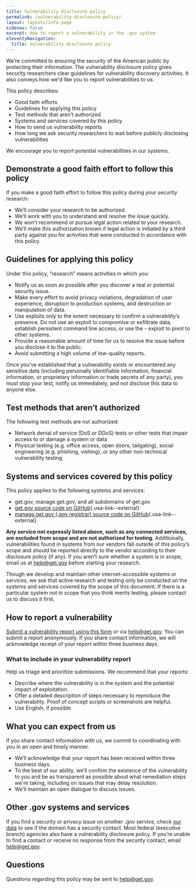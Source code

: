 ```yaml
---
title: Vulnerability disclosure policy
permalink: /vulnerability-disclosure-policy/
layout: layouts/info-page
sidenav: false
excerpt: How to report a vulnerability in the .gov system
eleventyNavigation:
  title: Vulnerability disclosure policy
---
```

  

We’re committed to ensuring the security of the American public by protecting their information. The vulnerability disclosure policy gives security researchers clear guidelines for vulnerability discovery activities. It also conveys how we'd like you to report vulnerabilities to us.

This policy describes:

- Good faith efforts 
- Guidelines for applying this policy
- Test methods that aren’t authorized
- Systems and services covered by this policy
- How to send us vulnerability reports
- How long we ask security researchers to wait before publicly disclosing vulnerabilities

We encourage you to report potential vulnerabilities in our systems.

## Demonstrate a good faith effort to follow this policy

If you make a good faith effort to follow this policy during your security research:

- We’ll consider your research to be authorized.
- We’ll work with you to understand and resolve the issue quickly. 
- We won’t recommend or pursue legal action related to your research. 
- We’ll make this authorization known if legal action is initiated by a third party against you for activities that were conducted in accordance with this policy.

## Guidelines for applying this policy

Under this policy, “research” means activities in which you:

- Notify us as soon as possible after you discover a real or potential security issue.
- Make every effort to avoid privacy violations, degradation of user experience, disruption to production systems, and destruction or manipulation of data.
- Use exploits only to the extent necessary to confirm a vulnerability’s presence. Do not use an exploit to compromise or exfiltrate data, establish persistent command line access, or use the - exploit to pivot to other systems.
- Provide a reasonable amount of time for us to resolve the issue before you disclose it to the public.
- Avoid submitting a high volume of low-quality reports.

Once you’ve established that a vulnerability exists or encountered any sensitive data (including personally identifiable information, financial information, or proprietary information or trade secrets of any party), you must stop your test, notify us immediately, and not disclose this data to anyone else.

## Test methods that aren’t authorized

The following test methods are not authorized:

- Network denial of service (DoS or DDoS) tests or other tests that impair access to or damage a system or data
- Physical testing (e.g. office access, open doors, tailgating), social engineering (e.g. phishing, vishing), or any other non-technical vulnerability testing

## Systems and services covered by this policy

This policy applies to the following systems and services:
- get.gov, manage.get.gov, and all subdomains of get.gov
- [get.gov source code on GitHub](https://github.com/cisagov/getgov){.usa-link--external}
- [manage.get.gov (.gov registrar) source code on GitHub](https://github.com/cisagov/getgov-home){.usa-link--external}

**Any service not expressly listed above, such as any connected services, are excluded from scope and are not authorized for testing**. Additionally, vulnerabilities found in systems from our vendors fall outside of this policy’s scope and should be reported directly to the vendor according to their disclosure policy (if any). If you aren’t sure whether a system is in scope, email us at <help@get.gov> before starting your research.

Though we develop and maintain other internet-accessible systems or services, we ask that active research and testing only be conducted on the systems and services covered by the scope of this document. If there is a particular system not in scope that you think merits testing, please contact us to discuss it first.

## How to report a vulnerability

[Submit a vulnerability report using this form](https://forms.office.com/g/LUZx39aGgr) or via <help@get.gov>. You can submit a report anonymously. If you share contact information, we will acknowledge receipt of your report within three business days.

### What to include in your vulnerability report

Help us triage and prioritize submissions. We recommend that your reports:

- Describe where the vulnerability is in the system and the potential impact of exploitation.
- Offer a detailed description of steps necessary to reproduce the vulnerability. Proof of concept scripts or screenshots are helpful.
- Use English, if possible
  
## What you can expect from us

If you share contact information with us, we commit to coordinating with you in an open and timely manner.

- We’ll acknowledge that your report has been received within three business days.
- To the best of our ability, we’ll confirm the existence of the vulnerability to you and be as transparent as possible about what remediation steps we're taking, including on issues that may delay resolution.
- We’ll maintain an open dialogue to discuss issues.

## Other .gov systems and services

If you find a security or privacy issue on another .gov service, check [our data](../about/data/) to see if the domain has a security contact. Most federal (executive branch) agencies also have a vulnerability disclosure policy. If you’re unable to find a contact or receive no response from the security contact, email <help@get.gov>.

## Questions

Questions regarding this policy may be sent to <help@get.gov>.



